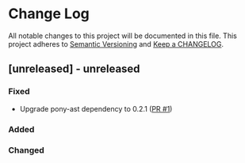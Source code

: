 # Change Log

All notable changes to this project will be documented in this file. This project adheres to [Semantic Versioning](http://semver.org/) and [Keep a CHANGELOG](http://keepachangelog.com/).

## [unreleased] - unreleased

### Fixed

- Upgrade pony-ast dependency to 0.2.1 ([PR #1](https://github.com/ponylang/pony-language-server/pull/1))

### Added


### Changed


